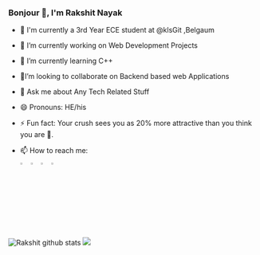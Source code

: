 <!--
**rakshitnayak/RakshitNayak** is a ✨ _special_ ✨ repository because its `README.md` (this file) appears on your GitHub profile.
-->




### Bonjour 👋, I'm Rakshit Nayak

- 🏫 I'm currently a 3rd Year ECE student at @klsGit ,Belgaum
- 🔭 I’m currently working on Web Development Projects
- 🌱 I’m currently learning C++ 
- 🙌I’m looking to collaborate on Backend based web Applications
- 💬 Ask me about Any Tech Related Stuff
- 😄 Pronouns: HE/his
- ⚡ Fun fact: Your crush sees you as 20% more attractive than you think you are 🥺.

- 📫 How to reach me:
  [<br><img src="https://img.icons8.com/color/48/000000/linkedin.png" width="3.5%"/>](https://www.linkedin.com/in/rakshit-nayak-515932182/)
  <a href="mailto:rdsonnn@gmail.com"> <img src="https://img.icons8.com/fluent/48/000000/gmail.png" width="3.5%"/></a>
  [<img src="https://img.icons8.com/fluent/48/000000/instagram-new.png" width="3.5%"/>](https://www.instagram.com/rd.sonn/)
  [<img src="https://help.twitter.com/content/dam/help-twitter/brand/logo.png" width="3.5%"/>](https://twitter.com/rdsonn)

![Rakshit github stats](https://github-readme-stats.vercel.app/api?username=rakshitnayak&show_icons=true&theme=dark&count_private=true)
<img src='https://github-readme-stats.vercel.app/api/top-langs/?username=rakshitnayak&theme=dark&hide_langs_below=4&layout=compact'/>  

